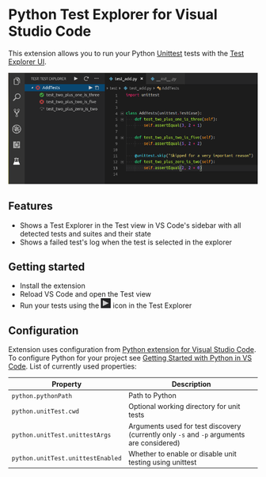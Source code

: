 # Python Test Explorer for Visual Studio Code

This extension allows you to run your Python [Unittest](https://docs.python.org/3/library/unittest.html#module-unittest) tests with the 
[Test Explorer UI](https://marketplace.visualstudio.com/items?itemName=hbenl.vscode-test-explorer).

![Screenshot](img/screenshot.png)

## Features
* Shows a Test Explorer in the Test view in VS Code's sidebar with all detected tests and suites and their state
* Shows a failed test's log when the test is selected in the explorer

## Getting started
* Install the extension
* Reload VS Code and open the Test view
* Run your tests using the ![Run](img/run-button.png) icon in the Test Explorer

## Configuration

Extension uses configuration from [Python extension for Visual Studio Code](https://marketplace.visualstudio.com/items?itemName=ms-python.python).
To configure Python for your project see [Getting Started with Python in VS Code](https://code.visualstudio.com/docs/python/python-tutorial).
List of currently used properties:

Property                          | Description
----------------------------------|---------------------------------------------------------------
`python.pythonPath`               | Path to Python
`python.unitTest.cwd`             | Optional working directory for unit tests
`python.unitTest.unittestArgs`    | Arguments used for test discovery (currently only `-s` and `-p` arguments are considered)
`python.unitTest.unittestEnabled` | Whether to enable or disable unit testing using unittest
